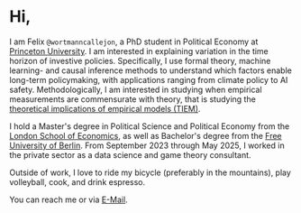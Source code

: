 # Hi,

I am Felix <code>@wortmanncallejon</code>, a PhD student in Political Economy at <a href="https://rppe.princeton.edu/">Princeton University</a>. I am interested in explaining variation in the time horizon of investive policies. Specifically, I use formal theory, machine learning- and causal inference methods to understand which factors enable long-term policymaking, with applications ranging from climate policy to AI safety. Methodologically, I am interested in studying when empirical measurements are commensurate with theory, that is studying the <a href="https://stephanewolton.com/about/tiem/">theoretical implications of empirical models (TIEM)</a>.

I hold a Master's degree in Political Science and Political Economy from the <a href="https://www.lse.ac.uk/government/research/research-groups/political-science-and-political-economy">London School of Economics</a>, as well as Bachelor's degree from the <a href="https://www.polsoz.fu-berlin.de/polwiss/index.html">Free University of Berlin</a>. From September 2023 through May 2025, I worked in the private sector as a data science and game theory consultant.

Outside of work, I love to ride my bicycle (preferably in the mountains), play volleyball, cook, and drink espresso.

You can reach me or via [E-Mail](mailto:felix@wortmanncallejon.de).
